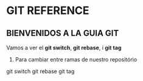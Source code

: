 # GIT REFERENCE


## BIENVENIDOS A LA GUIA GIT

Vamos a ver el **git switch**, **git rebase**, i **git tag**

1. Para cambiar entre ramas de nuestro repositório





git switch git rebase git tag
